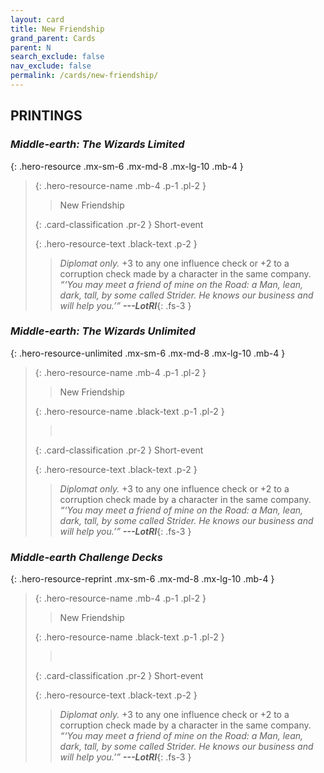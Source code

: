 ```yaml
---
layout: card
title: New Friendship
grand_parent: Cards
parent: N
search_exclude: false
nav_exclude: false
permalink: /cards/new-friendship/
---
```


## PRINTINGS


### _Middle-earth: The Wizards Limited_

{: .hero-resource .mx-sm-6 .mx-md-8 .mx-lg-10 .mb-4 }
> {: .hero-resource-name .mb-4 .p-1 .pl-2 }
> > <div class="card-mp"></div>
> > <div class="card-name">New Friendship</div>
>
> {: .card-classification .pr-2 }
> Short-event
>
> {: .hero-resource-text .black-text .p-2 }
> > _Diplomat only._ +3 to any one influence check or +2 to a corruption check made by a character in the same company. <br>_“‘You may meet a friend of mine on the Road: a Man, lean, dark, tall, by some called Strider. He knows our business and will help you.’”_ ***---&#65279;LotRI***{: .fs-3 } 
> 

### _Middle-earth: The Wizards Unlimited_

{: .hero-resource-unlimited .mx-sm-6 .mx-md-8 .mx-lg-10 .mb-4 }
> {: .hero-resource-name .mb-4 .p-1 .pl-2 }
> > <div class="card-mp"></div>
> > <div class="card-name">New Friendship</div>
>
> {: .hero-resource-name .black-text .p-1 .pl-2 }
> > &nbsp;
>
> {: .card-classification .pr-2 }
> Short-event
>
> {: .hero-resource-text .black-text .p-2 }
> > _Diplomat only._ +3 to any one influence check or +2 to a corruption check made by a character in the same company. <br>_“‘You may meet a friend of mine on the Road: a Man, lean, dark, tall, by some called Strider. He knows our business and will help you.’”_ ***---&#65279;LotRI***{: .fs-3 } 
> 

### _Middle-earth Challenge Decks_

{: .hero-resource-reprint .mx-sm-6 .mx-md-8 .mx-lg-10 .mb-4 }
> {: .hero-resource-name .mb-4 .p-1 .pl-2 }
> > <div class="card-mp"></div>
> > <div class="card-name">New Friendship</div>
>
> {: .hero-resource-name .black-text .p-1 .pl-2 }
> > &nbsp;
>
> {: .card-classification .pr-2 }
> Short-event
>
> {: .hero-resource-text .black-text .p-2 }
> > _Diplomat only._ +3 to any one influence check or +2 to a corruption check made by a character in the same company. <br>_“‘You may meet a friend of mine on the Road: a Man, lean, dark, tall, by some called Strider. He knows our business and will help you.’”_ ***---&#65279;LotRI***{: .fs-3 } 
> 
